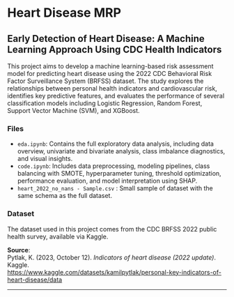 # Heart Disease MRP

## Early Detection of Heart Disease: A Machine Learning Approach Using CDC Health Indicators

This project aims to develop a machine learning-based risk assessment model for predicting heart disease using the 2022 CDC Behavioral Risk Factor Surveillance System (BRFSS) dataset. The study explores the relationships between personal health indicators and cardiovascular risk, identifies key predictive features, and evaluates the performance of several classification models including Logistic Regression, Random Forest, Support Vector Machine (SVM), and XGBoost.

### Files

- `eda.ipynb`: Contains the full exploratory data analysis, including data overview, univariate and bivariate analysis, class imbalance diagnostics, and visual insights.
- `code.ipynb`: Includes data preprocessing, modeling pipelines, class balancing with SMOTE, hyperparameter tuning, threshold optimization, performance evaluation, and model interpretation using SHAP.
- `heart_2022_no_nans - Sample.csv` : Small sample of dataset with the same schema as the full dataset.

### Dataset

The dataset used in this project comes from the CDC BRFSS 2022 public health survey, available via Kaggle.

**Source**:  
Pytlak, K. (2023, October 12). *Indicators of heart disease (2022 update)*. Kaggle.  
https://www.kaggle.com/datasets/kamilpytlak/personal-key-indicators-of-heart-disease/data

---


